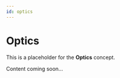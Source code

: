```yaml
---
id: optics
---
```

# Optics

This is a placeholder for the **Optics** concept.

Content coming soon…
